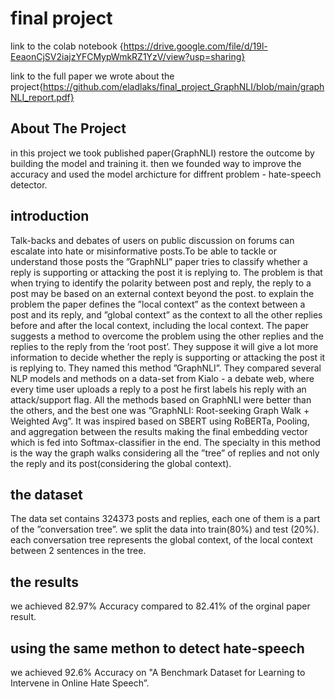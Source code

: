 # final project

link to the colab notebook 
{https://drive.google.com/file/d/19l-EeaonCjSV2iajzYFCMypWmkRZ1YzV/view?usp=sharing}

link to the full paper we wrote about the project{https://github.com/eladlaks/final_project_GraphNLI/blob/main/graphNLI_report.pdf}

## About The Project
in this project we took published paper(GraphNLI) restore the outcome by building the model and training it. 
then we founded way to improve the accuracy and used the model archicture for diffrent problem - hate-speech detector. 

## introduction

Talk-backs and debates of users on public discussion on forums can escalate into hate or
misinformative posts.To be able to tackle or understand those posts the ”GraphNLI”
paper tries to classify whether a reply is supporting or attacking the post it is replying to.
The problem is that when trying to identify the polarity between post and reply, the reply
to a post may be based on an external context beyond the post. to explain the problem
the paper defines the ”local context” as the context between a post and its reply, and
”global context” as the context to all the other replies before and after the local context,
including the local context. The paper suggests a method to overcome the problem using
the other replies and the replies to the reply from the ’root post’. They suppose it will
give a lot more information to decide whether the reply is supporting or attacking the
post it is replying to. They named this method ”GraphNLI”. They compared several
NLP models and methods on a data-set from Kialo - a debate web, where every time
user uploads a reply to a post he first labels his reply with an attack/support flag. All
the methods based on GraphNLI were better than the others, and the best one was
”GraphNLI: Root-seeking Graph Walk + Weighted Avg”. It was inspired based on SBERT using RoBERTa, Pooling, and aggregation between the results making the final
embedding vector which is fed into Softmax-classifier in the end. The specialty in this
method is the way the graph walks considering all the ”tree” of replies and not only the
reply and its post(considering the global context).

## the dataset
The data set contains 324373 posts and replies, each one of them is a part of the ”conversation tree”. we split the data into train(80%) and test (20%). each conversation tree
represents the global context, of the local context between 2 sentences in the tree.


## the results
we achieved 82.97% Accuracy compared to 82.41% of the orginal paper result.

## using the same methon to detect hate-speech
we achieved 92.6% Accuracy on "A Benchmark Dataset for Learning to Intervene
in Online Hate Speech”.
